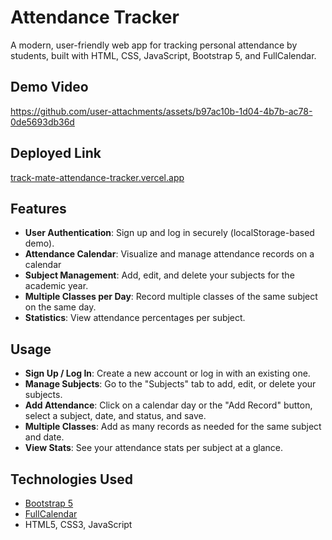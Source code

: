 # Attendance Tracker

A modern, user-friendly web app for tracking personal attendance by students, built with HTML, CSS, JavaScript, Bootstrap 5, and FullCalendar.

## Demo Video

https://github.com/user-attachments/assets/b97ac10b-1d04-4b7b-ac78-0de5693db36d

## Deployed Link

[track-mate-attendance-tracker.vercel.app](https://track-mate-attendance-tracker.vercel.app/)

## Features
- **User Authentication**: Sign up and log in securely (localStorage-based demo).
- **Attendance Calendar**: Visualize and manage attendance records on a calendar 
- **Subject Management**: Add, edit, and delete your subjects for the academic year.
- **Multiple Classes per Day**: Record multiple classes of the same subject on the same day.
- **Statistics**: View attendance percentages per subject.


## Usage
- **Sign Up / Log In**: Create a new account or log in with an existing one.
- **Manage Subjects**: Go to the "Subjects" tab to add, edit, or delete your subjects.
- **Add Attendance**: Click on a calendar day or the "Add Record" button, select a subject, date, and status, and save.
- **Multiple Classes**: Add as many records as needed for the same subject and date.
- **View Stats**: See your attendance stats per subject at a glance.


## Technologies Used
- [Bootstrap 5](https://getbootstrap.com/)
- [FullCalendar](https://fullcalendar.io/) 
- HTML5, CSS3, JavaScript 

